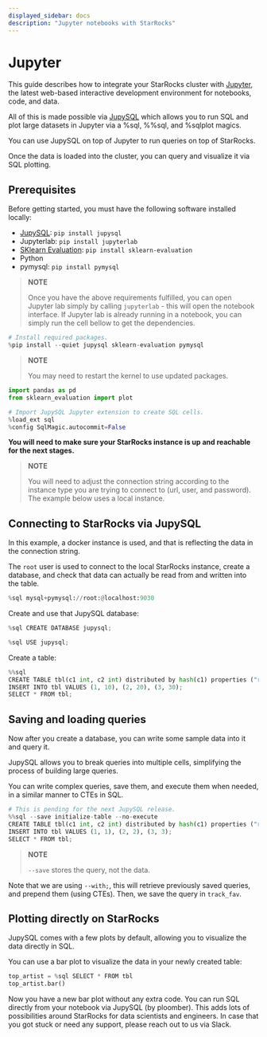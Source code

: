 ```yaml
---
displayed_sidebar: docs
description: "Jupyter notebooks with StarRocks"
---
```


# Jupyter

This guide describes how to integrate your StarRocks cluster with [Jupyter](https://jupyter.org/), the latest web-based interactive development environment for notebooks, code, and data.

All of this is made possible via [JupySQL](https://jupysql.ploomber.io/) which allows you to run SQL and plot large datasets in Jupyter via a %sql, %%sql, and %sqlplot magics.

You can use JupySQL on top of Jupyter to run queries on top of StarRocks.

Once the data is loaded into the cluster, you can query and visualize it via SQL plotting.

## Prerequisites

Before getting started, you must have the following software installed locally:

- [JupySQL](https://jupysql.ploomber.io/en/latest/quick-start.html): `pip install jupysql`
- Jupyterlab: `pip install jupyterlab`
- [SKlearn Evaluation](https://github.com/ploomber/sklearn-evaluation): `pip install sklearn-evaluation`
- Python
- pymysql: `pip install pymysql`

> **NOTE**
>
> Once you have the above requirements fulfilled, you can open Jupyter lab simply by calling `jupyterlab` - this will open the notebook interface.
> If Jupyter lab is already running in a notebook, you can simply run the cell bellow to get the dependencies.

```python
# Install required packages.
%pip install --quiet jupysql sklearn-evaluation pymysql
```

> **NOTE**
>
> You may need to restart the kernel to use updated packages.

```python
import pandas as pd
from sklearn_evaluation import plot

# Import JupySQL Jupyter extension to create SQL cells.
%load_ext sql
%config SqlMagic.autocommit=False
```

**You will need to make sure your StarRocks instance is up and reachable for the next stages.**

> **NOTE**
>
> You will need to adjust the connection string according to the instance type you are trying to connect to (url, user, and password). The example below uses a local instance.

## Connecting to StarRocks via JupySQL

In this example, a docker instance is used, and that is reflecting the data in the connection string.

The `root` user is used to connect to the local StarRocks instance, create a database, and check that data can actually be read from and written into the table.

```python
%sql mysql+pymysql://root:@localhost:9030
```

Create and use that JupySQL database:

```python
%sql CREATE DATABASE jupysql;
```

```python
%sql USE jupysql;
```

Create a table:

```python
%%sql
CREATE TABLE tbl(c1 int, c2 int) distributed by hash(c1) properties ("replication_num" = "1");
INSERT INTO tbl VALUES (1, 10), (2, 20), (3, 30);
SELECT * FROM tbl;
```

## Saving and loading queries

Now after you create a database, you can write some sample data into it and query it.

JupySQL allows you to break queries into multiple cells, simplifying the process of building large queries.

You can write complex queries, save them, and execute them when needed, in a similar manner to CTEs in SQL.

```python
# This is pending for the next JupySQL release.
%%sql --save initialize-table --no-execute
CREATE TABLE tbl(c1 int, c2 int) distributed by hash(c1) properties ("replication_num" = "1");
INSERT INTO tbl VALUES (1, 1), (2, 2), (3, 3);
SELECT * FROM tbl;
```

> **NOTE**
>
> `--save` stores the query, not the data.

Note that we are using `--with;`, this will retrieve previously saved queries, and prepend them (using CTEs). Then, we save the query in `track_fav`.

## Plotting directly on StarRocks

JupySQL comes with a few plots by default, allowing you to visualize the data directly in SQL.

You can use a bar plot to visualize the data in your newly created table:

```python
top_artist = %sql SELECT * FROM tbl
top_artist.bar()
```

Now you have a new bar plot without any extra code. You can run SQL directly from your notebook via JupySQL (by ploomber). This adds lots of possibilities around StarRocks for data scientists and engineers. In case that you got stuck or need any support, please reach out to us via Slack.
